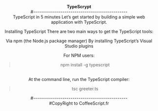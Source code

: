 <center>
<b>TypeScrypt</b> <br>
#------------------------------------------------<br>
TypeScript in 5 minutes
Let’s get started by building a simple web application with TypeScript.

Installing TypeScript
There are two main ways to get the TypeScript tools:

Via npm (the Node.js package manager)
By installing TypeScript’s Visual Studio plugins <br>

For NPM users:<br>

> npm install -g typescript

<br>
At the command line, run the TypeScript compiler:

> tsc greeter.ts

#------------------------------------------------
<br>#CopyRight to CoffeeScript.fr

</center>
